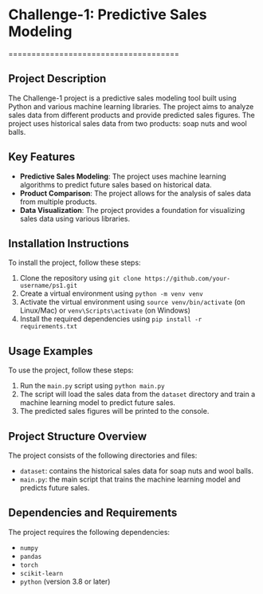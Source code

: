# Challenge-1: Predictive Sales Modeling

=====================================

## Project Description

The Challenge-1 project is a predictive sales modeling tool built using Python and various machine learning libraries. The project aims to analyze sales data from different products and provide predicted sales figures. The project uses historical sales data from two products: soap nuts and wool balls.

## Key Features

- **Predictive Sales Modeling**: The project uses machine learning algorithms to predict future sales based on historical data.
- **Product Comparison**: The project allows for the analysis of sales data from multiple products.
- **Data Visualization**: The project provides a foundation for visualizing sales data using various libraries.

## Installation Instructions

To install the project, follow these steps:

1. Clone the repository using `git clone https://github.com/your-username/ps1.git`
2. Create a virtual environment using `python -m venv venv`
3. Activate the virtual environment using `source venv/bin/activate` (on Linux/Mac) or `venv\Scripts\activate` (on Windows)
4. Install the required dependencies using `pip install -r requirements.txt`

## Usage Examples

To use the project, follow these steps:

1. Run the `main.py` script using `python main.py`
2. The script will load the sales data from the `dataset` directory and train a machine learning model to predict future sales.
3. The predicted sales figures will be printed to the console.

## Project Structure Overview

The project consists of the following directories and files:

- `dataset`: contains the historical sales data for soap nuts and wool balls.
- `main.py`: the main script that trains the machine learning model and predicts future sales.

## Dependencies and Requirements

The project requires the following dependencies:

- `numpy`
- `pandas`
- `torch`
- `scikit-learn`
- `python` (version 3.8 or later)

